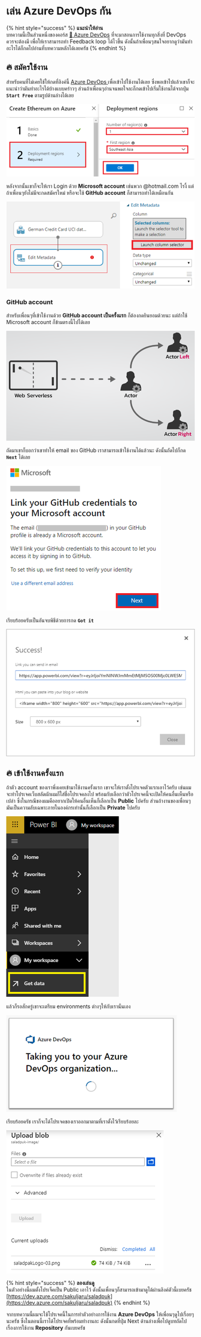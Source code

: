 # เล่น Azure DevOps กัน

{% hint style="success" %}
**แนะนำให้อ่าน**  
บทความนี้เป็นส่วนหนึ่งของคอร์ส [👶 Azure DevOps](https://saladpuk.gitbook.io/learn/cloud/azure-devops) ที่จะมาสอนการใช้งานทุกสิ่งที่ DevOps ควรจะต้องมี เพื่อให้เราสามารถทำ Feedback loop ได้ไวขึ้น ดังนั้นถ้าเพื่อนๆสนใจอยากดูว่ามันทำอะไรได้ก็กดไปอ่านที่บทความหลักได้เลยครัช
{% endhint %}

## 🔥 สมัครใช้งาน 

สำหรับคนที่ไม่เคยใช้ให้กดที่ลิงค์นี้ [Azure DevOps ](https://azure.microsoft.com/en-us/services/devops/)เพื่อเข้าไปใช้งานได้เลย ซึ่งพอเข้าไปแล้วเขาก็จะแนะนำว่ามันทำอะไรได้บ้างแบบคร่าวๆ ส่วนถ้าเพื่อนๆอ่านจนพอใจละก็กดเข้าไปเริ่มใช้งานได้จากปุ่ม **`Start Free`** ตามรูปด้านล่างได้เลย

![](../../.gitbook/assets/image%20%28294%29.png)

หลังจากนั้นเขาก็จะให้เรา Login ด้วย **Microsoft account** เช่นพวก @hotmail.com ไรงี้ แต่ถ้าเพื่อนๆยังไม่มีจะกดสมัครใหม่ หรือจะใช้ **GitHub account** ก็สามารถทำได้เหมือนกัน

![](../../.gitbook/assets/image%20%28495%29.png)

### GitHub account

สำหรับเพื่อนๆที่เข้าใช้งานด้วย **GitHub account เป็นครั้งแรก** ก็ต้องกดยินยอมด้วยนะ แต่ถ้าใช้ Microsoft account ก็ข้ามตรงนี้ไปได้เลย

![](../../.gitbook/assets/image%20%28140%29.png)

ถัดมาเขาก็บอกว่าเขาทำให้ email ของ GitHub เราสามารถเข้าใช้งานได้แล้วนะ ดังนั้นถัดไปก็กด **`Next`** ได้เลย

![](../../.gitbook/assets/image%20%281%29.png)

เรียบร้อยครับเป็นอันจบพิธีด้วยการกด **`Got it`**

![](../../.gitbook/assets/image%20%28338%29.png)

## 🔥 เข้าใช้งานครั้งแรก

ถ้าตัว account ของเราพึ่งเคยเข้ามาใช้งานครั้งแรก เขาจะให้เราตั้งโปรเจคตัวแรกเอาไว้ครับ เช่นผมจะทำโปรเจคเว็บสลัดผักผมก็ใส่ชื่อโปรเจคลงไป พร้อมกับเลือกว่าตัวโปรเจคนี้จะเปิดให้คนอื่นเห็นหรือเปล่า ซึ่งในกรณีของผมคืออยากเปิดให้คนอื่นเห็นก็เลือกเป็น **Public** ไปครับ ส่วนถ้างานของเพื่อนๆมันเป็นความลับเฉพาะภายในองค์กรเท่านั้นก็เลือกเป็น **Private** ไปครับ

![](../../.gitbook/assets/image%20%28684%29.png)

แล้วก็รอสักครู่เขาจะเตรียม environments ต่างๆให้กับเรานั่นเอง

![](../../.gitbook/assets/image%20%2832%29.png)

เรียบร้อยครัช เราก็จะได้โปรเจคของเราออกมาตามที่เราตั้งไว้เรียบร้อยละ

![](../../.gitbook/assets/image%20%28275%29.png)

{% hint style="success" %}
**ลองเล่นดู**  
ในตัวอย่างนี้ผมตั้งโปรเจ็คเป็น Public เอาไว้ ดังนั้นเพื่อนๆก็สามารถเข้ามาดูได้ผ่านลิงค์ตัวนี้เบยครัช [https://dev.azure.com/sakuljaru/saladpuk](https://dev.azure.com/sakuljaru/saladpuk)
{% endhint %}

จากบทความนี้ผมจะใช้โปรเจคนี้ในการทำตัวอย่างการใช้งาน **Azure DevOps** ให้เพื่อนๆดูไปเรื่อยๆนะครัช ซึ่งในตอนนี้เราได้โปรเจคที่พร้อมทำงานละ ดังนั้นกดที่ปุ่ม Next ด้านล่างเพื่อไปดูบทถัดไปเรื่องการใช้งาน **Repository** กันเบยครัช


